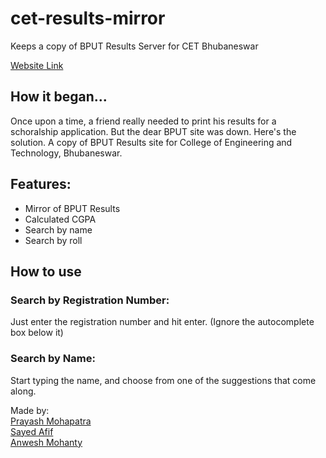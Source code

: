 # cet-results-mirror
Keeps a copy of BPUT Results Server for CET Bhubaneswar

[Website Link](https://results.cetb.in/)

## How it began...
Once upon a time, a friend really needed to print his results for a schoralship application. But the dear BPUT site was down. Here's the solution. A copy of BPUT Results site for College of Engineering and Technology, Bhubaneswar.

## Features:
* Mirror of BPUT Results
* Calculated CGPA
* Search by name
* Search by roll

## How to use
### Search by Registration Number:
Just enter the registration number and hit enter. (Ignore the autocomplete box below it)

### Search by Name:
Start typing the name, and choose from one of the suggestions that come along.

Made by:  
[Prayash Mohapatra](http://prayashm.com)  
[Sayed Afif](http://twitter.com/iamafif) <br>
[Anwesh Mohanty](https://www.facebook.com/imanweshmohanty)